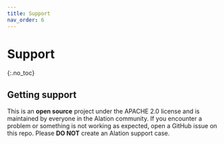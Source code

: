 ```yaml
---
title: Support
nav_order: 6
---
```


# Support
{:.no_toc}

## Getting support 
This is an **open source** project under the APACHE 2.0 license and is maintained by everyone in the Alation community. If you encounter a problem or something is not working as expected, open a GitHub issue on this repo. Please **DO NOT** create an Alation support case.